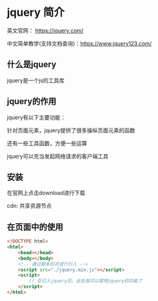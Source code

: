 # jquery 简介

英文官网： https://jquery.com/

中文简单教学(支持文档查询)：https://www.jquery123.com/

## 什么是jquery
jquery是一个js的工具库

## jquery的作用
jquery有以下主要功能：

针对页面元素，jquery提供了很多操纵页面元素的函数

还有一些工具函数，方便一些运算

jquery可以充当发起网络请求的客户端工具

## 安装
在官网上点击download进行下载

cdn: 共享资源节点

## 在页面中的使用
```html
<!DOCTYPE html>
<html>
    <head></head>
    <body></body>
    <!-- 通过脚本形式进行引入 -->
    <script src="./jquery.min.js"></script>
    <script>
        // 在引入jquery后，此处就可以使用jquery的功能了
    </script>
</html>
```